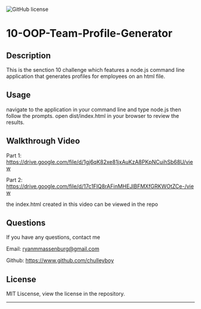 ![GitHub license](https://img.shields.io/badge/license-MIT-blue.svg) 

# 10-OOP-Team-Profile-Generator

## Description

This is the senction 10 challenge which features a node.js command line application that generates profiles for employees on an html file.

## Usage

navigate to the application in your command line and type node.js then follow the prompts. open dist/index.html in your browser to review the results.

## Walkthrough Video

Part 1: https://drive.google.com/file/d/1gj6qK82xe81jxAuKzA8PKpNCuihSb68U/view

Part 2: https://drive.google.com/file/d/17c1FlQ8rAFinMHEJlBFMXfGRKWOtZCe-/view

the index.html created in this video can be viewed in the repo

## Questions 

If you have any questions, contact me

Email: ryanmmassenburg@gmail.com 

Github: https://www.github.com/chulleyboy

## License

MIT Liscense, view the license in the repository.

---
